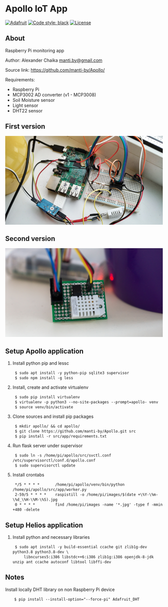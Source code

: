 Apollo IoT App
====

[![Adafruit](https://img.shields.io/pypi/pyversions/Adafruit-MCP3008.svg)](https://github.com/adafruit/)
[![Code style: black](https://img.shields.io/badge/code%20style-black-000000.svg)](https://github.com/ambv/black)
[![License](https://img.shields.io/badge/license-BSD-blue.svg)](https://raw.githubusercontent.com/manti-by/Apollo/master/LICENSE)  

About
----

Raspberry Pi monitoring app

Author: Alexander Chaika <manti.by@gmail.com>

Source link: https://github.com/manti-by/Apollo/

Requirements:

- Raspberry Pi
- MCP3002 AD converter (v1 - MCP3008)
- Soil Moisture sensor
- Light sensor
- DHT22 sensor

First version
----

![Apollo](deploy/media/v1.jpg)

Second version
----

![Apollo](deploy/media/v2.jpg)

Setup Apollo application
----

1. Install python pip and lessc

        $ sudo apt install -y python-pip sqlite3 supervisor
        $ sudo npm install -g less

2. Install, create and activate virtualenv

        $ sudo pip install virtualenv
        $ virtualenv -p python3 --no-site-packages --prompt=apollo- venv
        $ source venv/bin/activate

3. Clone sources and install pip packages

        $ mkdir apollo/ && cd apollo/
        $ git clone https://github.com/manti-by/Apollo.git src
        $ pip install -r src/app/requirements.txt
    
4. Run flask server under supervisor

        $ sudo ln -s /home/pi/apollo/src/svctl.conf /etc/supervisorctl/conf.d/apollo.conf
        $ sudo supervisorctl update

5. Install crontabs

        */5 * * * *       /home/pi/apollo/venv/bin/python /home/pi/apollo/src/app/worker.py
        2-59/5 * * * *    raspistill -o /home/pi/images/$(date +\%Y-\%m-\%d_\%H-\%M-\%S).jpg
        0 * * * *         find /home/pi/images -name '*.jpg' -type f -mmin +480 -delete


Setup Helios application
----

1. Install python and necessary libraries

        $ sudo apt install -y build-essential ccache git zlib1g-dev python3.8 python3.8-dev \
            libncurses5:i386 libstdc++6:i386 zlib1g:i386 openjdk-8-jdk unzip ant ccache autoconf libtool libffi-dev


Notes
----

Install locally DHT library on non Raspberry Pi device

        $ pip install --install-option="--force-pi" Adafruit_DHT
